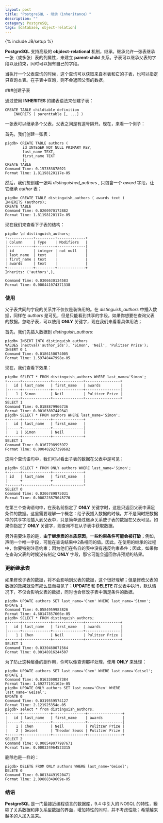 ```yaml
---
layout: post
title: "PostgreSQL - 继承（inheritance）"
description: ""
category: PostgreSQL
tags: [database, object-relation]
---
```

{% include JB/setup %}

**PostgreSQL** 支持高级的 **objdect-relational** 机制，继承。继承允许一张表继承一张（或多张）表的列属性，来建立 **parent-child** 关系。子表可以继承父表的字段以及约束，同时可以拥有自己的字段。

当执行一个父表查询的时候，这个查询可以获取来自本表和它的子表，也可以指定只查询本表。在子表中查询，则不会返回父表的数据。

###创建子表

通过使用 **INHERITES** 的建表语法来创建子表：

    CREATE TABLE childtable definition
        INHERITS ( parenttable [, ...] )

一张表可以继承多个父表，父表之间是有逗号隔开。现在，来看一个例子：

首先，我们创建一张表：

    pigdb> CREATE TABLE authors (
            id INTEGER NOT NULL PRIMARY KEY,
            last_name TEXT,
            first_name TEXT
            );
    CREATE TABLE
    Command Time: 0.157353878021
    Format Time: 1.81198120117e-05

然后，我们想创建一张叫 *distinguished_authors* , 只包含一个 *award* 字段，让它继承 *author* 表；

    pigdb> CREATE TABLE distinguish_authors ( awards text )
    INHERITS (authors);
    CREATE TABLE
    Command Time: 0.0200970172882
    Format Time: 1.81198120117e-05

现在我们来查看下子表的结构：

    pigdb> \d distinguish_authors;
    +------------+---------+-------------+
    | Column     | Type    | Modifiers   |
    |------------+---------+-------------|
    | id         | integer | not null    |
    | last_name  | text    |             |
    | first_name | text    |             |
    | awards     | text    |             |
    +------------+---------+-------------+
    Inherits: ('authors',),

    Command Time: 0.0306630134583
    Format Time: 0.000441074371338

### 使用

父子表共同的字段的关系并不仅仅是装饰用的。在 *distinguish_authors* 中插入数据，同样在 *authors* 是可见，但是只能看到共享的字段。如果你想要在查询父表的数据，忽略子表，可以使用 **ONLY** 关键字，现在我们来看看具体用法；

首先，我们先插入数据到 *distinguish_authors*:

	pigdb> INSERT INTO distinguish_authors
	VALUES (nextval('author_ids'), 'Simon', 'Neil', 'Pulitzer Prize');
	INSERT 0 1
	Command Time: 0.0186150074005
	Format Time: 1.59740447998e-05

现在，我们查看下效果：

	pigdb> SELECT * FROM distinguish_authors WHERE last_name='Simon';
	+------+-------------+--------------+----------------+
	|   id | last_name   | first_name   | awards         |
	|------+-------------+--------------+----------------|
	|    1 | Simon       | Neil         | Pulitzer Prize |
	+------+-------------+--------------+----------------+
	SELECT 1
	Command Time: 0.0188879966736
	Format Time: 0.00103807449341
	pigdb> SELECT * FROM authors WHERE last_name='Simon';
	+------+-------------+--------------+
	|   id | last_name   | first_name   |
	|------+-------------+--------------|
	|    1 | Simon       | Neil         |
	+------+-------------+--------------+
	SELECT 1
	Command Time: 0.0167798995972
	Format Time: 0.000402927398682


这两个查询语句中，我们可以看出子表的数据在父表中是可见；

	pigdb> SELECT * FROM ONLY authors WHERE last_name='Simon';
	+------+-------------+--------------+
	| id   | last_name   | first_name   |
	|------+-------------+--------------|
	+------+-------------+--------------+
	SELECT 0
	Command Time: 0.0306789875031
	Format Time: 0.000223875045776

在第三个查询语句中，在表名前指定了 **ONLY** 关键字时，这是只返回父表中满足条件的数据。这里需要理解一个概念：给子表插入数据的时候，并不是同时把数据中的共享字段插入到父表中，只是简单通过继承关系使子表的数据在父表可见。如果你指定了 **ONLY** 关键字，则查询不在从子表中获取数据。

另外需要注意的是，**由于继承表的本质原因，一些约束条件可能会被打破**；例如，声明一个唯一字段，可能在查询结果中2条相同的值。因此，在使用的继承的过程中，你要特别注意约束；因为他们在各自的表中没有违反约束条件；因此，如果你在查询父表的时候没有制定 **ONLY** 字段，那它可能会返回你非预期的结果。

### 更新继承表

如果修改子表的数据，将不会影响到父表的数据，这个很好理解；但是修改父表的数据的效果就没有那么显而易见了；**UPDATE** 和 **DELETE** 在父表中执行，默认情况下，不仅会影响父表的数据，同时也会修改子表中满足条件的数据。

	pigdb> UPDATE authors SET last_name='Chen' WHERE last_name='Simon';
	UPDATE 1
	Command Time: 0.0584959983826
	Format Time: 4.60147857666e-05
	pigdb> SELECT * FROM distinguish_authors;
	+------+-------------+--------------+----------------+
	|   id | last_name   | first_name   | awards         |
	|------+-------------+--------------+----------------|
	|    1 | Chen        | Neil         | Pulitzer Prize |
	+------+-------------+--------------+----------------+
	SELECT 1
	Command Time: 0.0330460071564
	Format Time: 0.00148916244507
	
为了防止这种层叠的副作用，你可以像查询那样处理，使用 **ONLY** 来处理：

	pigdb> UPDATE authors SET last_name='Chen' WHERE last_name='Geisel';
	UPDATE 1
	Command Time: 0.0163300037384
	Format Time: 1.69277191162e-05
	pigdb> UPDATE ONLY authors SET last_name='Chen' WHERE last_name='Geisel';
	UPDATE 0
	Command Time: 0.0319559574127
	Format Time: 2.121925354e-05
	pigdb> select * from distinguish_authors;
	+------+-------------+---------------+----------------+
	|   id | last_name   | first_name    | awards         |
	|------+-------------+---------------+----------------|
	|    1 | Chen        | Neil          | Pulitzer Prize |
	|    2 | Geisel      | Theodor Seuss | Pulitzer Prize |
	+------+-------------+---------------+----------------+
	SELECT 2
	Command Time: 0.000549077987671
	Format Time: 0.000324964523315
	
删除也是一样的：

	pigdb> DELETE FROM ONLY authors WHERE last_name='Geisel';
	DELETE 0
	Command Time: 0.00134491920471
	Format Time: 2.09808349609e-05
	
### 结语

**PostgreSQL** 是一门最接近编程语言的数据库，9.4 中引入的 NOSQL 的特性，糢糊了关系数据和非关系型数据的界面，增加特性的同时，并不考虑性能；希望越来越多的人加入进来。
